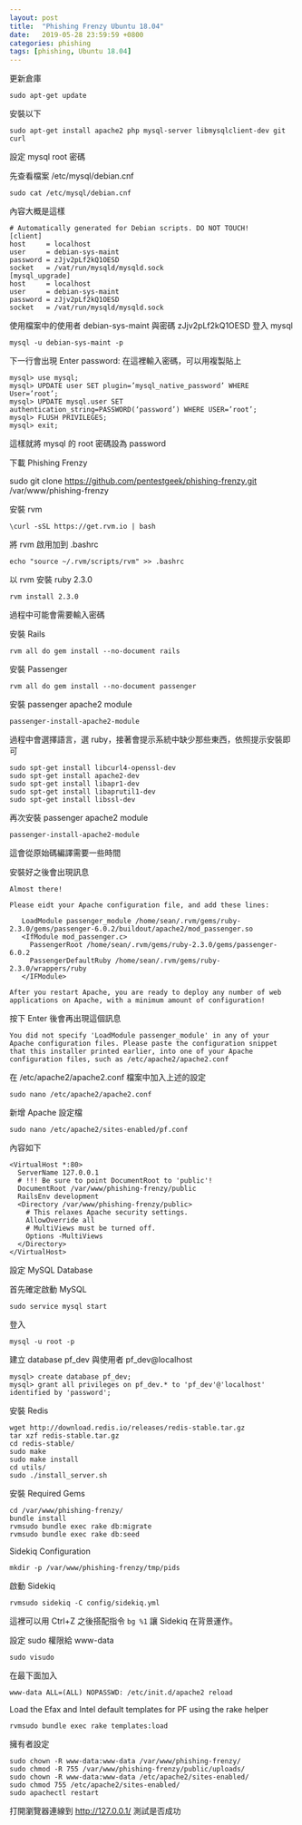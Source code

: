 ```yaml
---
layout: post
title:  "Phishing Frenzy Ubuntu 18.04"
date:   2019-05-28 23:59:59 +0800
categories: phishing
tags: [phishing, Ubuntu 18.04]
---
```


更新倉庫

    sudo apt-get update

安裝以下

    sudo apt-get install apache2 php mysql-server libmysqlclient-dev git curl

設定 mysql root 密碼

先查看檔案 /etc/mysql/debian.cnf

    sudo cat /etc/mysql/debian.cnf

內容大概是這樣

    # Automatically generated for Debian scripts. DO NOT TOUCH!
    [client]
    host     = localhost
    user     = debian-sys-maint
    password = zJjv2pLf2kQ1OESD
    socket   = /vat/run/mysqld/mysqld.sock
    [mysql_upgrade]
    host     = localhost
    user     = debian-sys-maint
    password = zJjv2pLf2kQ1OESD
    socket   = /vat/run/mysqld/mysqld.sock

使用檔案中的使用者 debian-sys-maint 與密碼 zJjv2pLf2kQ1OESD 登入 mysql

    mysql -u debian-sys-maint -p

下一行會出現 Enter password: 在這裡輸入密碼，可以用複製貼上

    mysql> use mysql;
    mysql> UPDATE user SET plugin=’mysql_native_password’ WHERE User=’root’;
    mysql> UPDATE mysql.user SET authentication_string=PASSWORD(‘password’) WHERE USER=’root’;
    mysql> FLUSH PRIVILEGES;
    mysql> exit;

這樣就將 mysql 的 root 密碼設為 password

下載 Phishing Frenzy

sudo git clone https://github.com/pentestgeek/phishing-frenzy.git /var/www/phishing-frenzy

安裝 rvm

    \curl -sSL https://get.rvm.io | bash

將 rvm 啟用加到 .bashrc

    echo "source ~/.rvm/scripts/rvm" >> .bashrc

以 rvm 安裝 ruby 2.3.0

    rvm install 2.3.0

過程中可能會需要輸入密碼

安裝 Rails

    rvm all do gem install --no-document rails

安裝 Passenger

    rvm all do gem install --no-document passenger

安裝 passenger apache2 module

    passenger-install-apache2-module

過程中會選擇語言，選 ruby，接著會提示系統中缺少那些東西，依照提示安裝即可

    sudo spt-get install libcurl4-openssl-dev
    sudo spt-get install apache2-dev
    sudo spt-get install libapr1-dev
    sudo spt-get install libaprutil1-dev
    sudo spt-get install libssl-dev

再次安裝 passenger apache2 module

    passenger-install-apache2-module

這會從原始碼編譯需要一些時間

安裝好之後會出現訊息

    Almost there!

    Please eidt your Apache configuration file, and add these lines:

       LoadModule passenger_module /home/sean/.rvm/gems/ruby-2.3.0/gems/passenger-6.0.2/buildout/apache2/mod_passenger.so
       <IfModule mod_passenger.c>
         PassengerRoot /home/sean/.rvm/gems/ruby-2.3.0/gems/passenger-6.0.2
         PassengerDefaultRuby /home/sean/.rvm/gems/ruby-2.3.0/wrappers/ruby
       </IFModule>

    After you restart Apache, you are ready to deploy any number of web applications on Apache, with a minimum amount of configuration!

按下 Enter 後會再出現這個訊息

    You did not specify 'LoadModule passenger_module' in any of your Apache configuration files. Please paste the configuration snippet that this installer printed earlier, into one of your Apache configuration files, such as /etc/apache2/apache2.conf

在 /etc/apache2/apache2.conf 檔案中加入上述的設定

    sudo nano /etc/apache2/apache2.conf

新增 Apache 設定檔

    sudo nano /etc/apache2/sites-enabled/pf.conf

內容如下

    <VirtualHost *:80>
      ServerName 127.0.0.1
      # !!! Be sure to point DocumentRoot to 'public'!
      DocumentRoot /var/www/phishing-frenzy/public
      RailsEnv development
      <Directory /var/www/phishing-frenzy/public>
        # This relaxes Apache security settings.
        AllowOverride all
        # MultiViews must be turned off.
        Options -MultiViews
      </Directory>
    </VirtualHost>

設定 MySQL Database

首先確定啟動 MySQL

    sudo service mysql start

登入

    mysql -u root -p

建立 database pf_dev 與使用者 pf_dev@localhost

    mysql> create database pf_dev;
    mysql> grant all privileges on pf_dev.* to 'pf_dev'@'localhost' identified by 'password';

安裝 Redis

    wget http://download.redis.io/releases/redis-stable.tar.gz
    tar xzf redis-stable.tar.gz
    cd redis-stable/
    sudo make
    sudo make install
    cd utils/
    sudo ./install_server.sh

安裝 Required Gems

    cd /var/www/phishing-frenzy/
    bundle install
    rvmsudo bundle exec rake db:migrate
    rvmsudo bundle exec rake db:seed

Sidekiq Configuration

    mkdir -p /var/www/phishing-frenzy/tmp/pids

啟動 Sidekiq

    rvmsudo sidekiq -C config/sidekiq.yml

這裡可以用 Ctrl+Z 之後搭配指令 `bg %1` 讓 Sidekiq 在背景運作。

設定 sudo 權限給 www-data

    sudo visudo

在最下面加入

    www-data ALL=(ALL) NOPASSWD: /etc/init.d/apache2 reload

Load the Efax and Intel default templates for PF using the rake helper

    rvmsudo bundle exec rake templates:load

擁有者設定

    sudo chown -R www-data:www-data /var/www/phishing-frenzy/
    sudo chmod -R 755 /var/www/phishing-frenzy/public/uploads/
    sudo chown -R www-data:www-data /etc/apache2/sites-enabled/
    sudo chmod 755 /etc/apache2/sites-enabled/
    sudo apachectl restart

打開瀏覽器連線到 http://127.0.0.1/ 測試是否成功